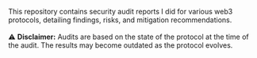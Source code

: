 This repository contains security audit reports I did for various web3 protocols, detailing findings, risks, and mitigation recommendations.
<br><br>
⚠️ <strong>Disclaimer:</strong> Audits are based on the state of the protocol at the time of the audit. The results may become outdated as the protocol evolves.
